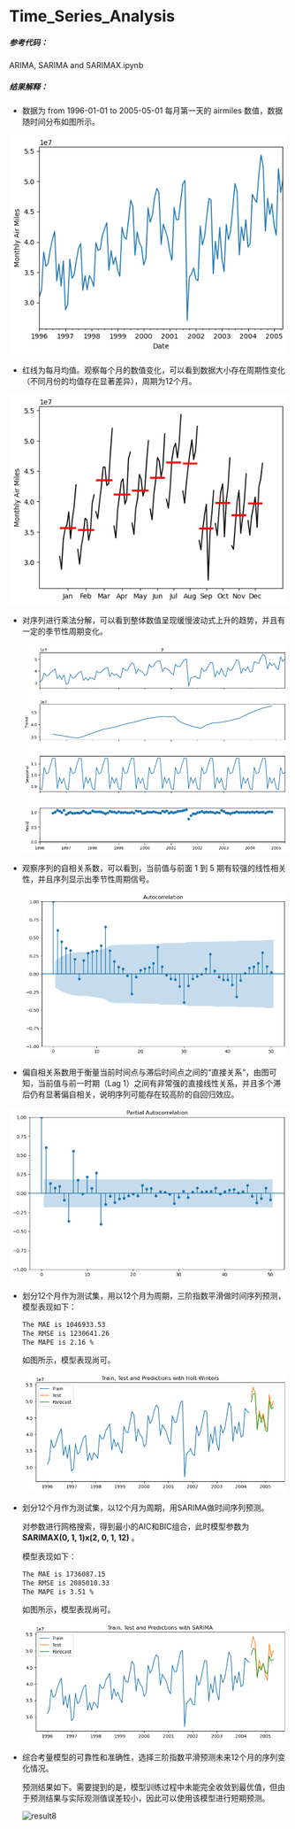 # Time_Series_Analysis

##### 参考代码：

ARIMA, SARIMA and SARIMAX.ipynb

##### 结果解释：

* 数据为 from 1996-01-01 to 2005-05-01 每月第一天的 airmiles 数值，数据随时间分布如图所示。

![result1](README.assets\result1.png)

* 红线为每月均值。观察每个月的数值变化，可以看到数据大小存在周期性变化（不同月份的均值存在显著差异），周期为12个月。

![result2](README.assets\result2.png)

* 对序列进行乘法分解，可以看到整体数值呈现缓慢波动式上升的趋势，并且有一定的季节性周期变化。

  ![result3](README.assets\result3.png)

* 观察序列的自相关系数，可以看到，当前值与前面 1 到 5 期有较强的线性相关性，并且序列显示出季节性周期信号。

  ![result4](README.assets\result4.png)

* 偏自相关系数用于衡量当前时间点与滞后时间点之间的“直接关系”，由图可知，当前值与前一时期（Lag 1）之间有非常强的直接线性关系，并且多个滞后仍有显著偏自相关，说明序列可能存在较高阶的自回归效应。

![result5](README.assets\result5.png)

* 划分12个月作为测试集，用以12个月为周期，三阶指数平滑做时间序列预测，模型表现如下：

  ```
  The MAE is 1046933.53
  The RMSE is 1230641.26
  The MAPE is 2.16 %
  ```

  如图所示，模型表现尚可。

  ![result6](README.assets\result6.png)

* 划分12个月作为测试集，以12个月为周期，用SARIMA做时间序列预测。

  对参数进行网格搜索，得到最小的AIC和BIC组合，此时模型参数为 **SARIMAX(0, 1, 1)x(2, 0, 1, 12)** 。

  模型表现如下：

  ```
  The MAE is 1736087.15
  The RMSE is 2085010.33
  The MAPE is 3.51 %
  ```

  如图所示，模型表现尚可。

  ![result7](README.assets\result7.png)

* 综合考量模型的可靠性和准确性，选择三阶指数平滑预测未来12个月的序列变化情况。

  预测结果如下。需要提到的是，模型训练过程中未能完全收敛到最优值，但由于预测结果与实际观测值误差较小，因此可以使用该模型进行短期预测。

  ![result8](E:\GithubProjects\Time_Series_Analysis\README.assets\result8.png)